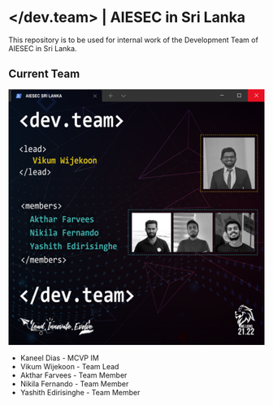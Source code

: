 # </dev.team> | AIESEC in Sri Lanka


This repository is to be used for internal work of the Development Team of AIESEC in Sri Lanka.

## Current Team
![Development Team 2022.1](/pos.png)
* Kaneel Dias - MCVP IM
* Vikum Wijekoon - Team Lead
* Akthar Farvees - Team Member
* Nikila Fernando - Team Member
* Yashith Edirisinghe - Team Member
